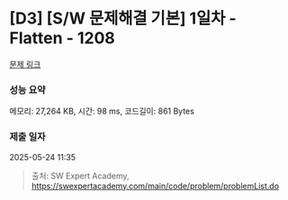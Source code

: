 # [D3] [S/W 문제해결 기본] 1일차 - Flatten - 1208 

[문제 링크](https://swexpertacademy.com/main/code/problem/problemDetail.do?contestProbId=AV139KOaABgCFAYh) 

### 성능 요약

메모리: 27,264 KB, 시간: 98 ms, 코드길이: 861 Bytes

### 제출 일자

2025-05-24 11:35



> 출처: SW Expert Academy, https://swexpertacademy.com/main/code/problem/problemList.do